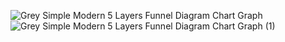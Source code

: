 ![Grey Simple Modern 5 Layers Funnel Diagram Chart Graph](https://github.com/ritesh143kr/FundamentalAnalysis/assets/127919799/c1ae30fe-7f42-4822-89f2-182330a3da05)
![Grey Simple Modern 5 Layers Funnel Diagram Chart Graph (1)](https://github.com/ritesh143kr/FundamentalAnalysis/assets/127919799/26d57e4d-b8c7-40ed-a31a-d260ab1024d0)
